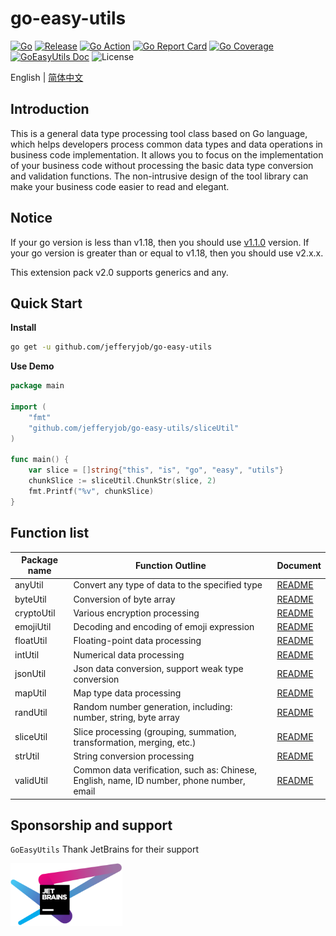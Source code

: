 # go-easy-utils

[![Go](https://img.shields.io/badge/Go-%3E%3D1.18-green)](https://go.dev)
[![Release](https://img.shields.io/github/release/jefferyjob/go-easy-utils.svg)](https://github.com/jefferyjob/go-easy-utils/releases)
[![Go Action](https://github.com/jefferyjob/go-easy-utils/workflows/Go/badge.svg?branch=master)](https://github.com/jefferyjob/go-easy-utils/actions)
[![Go Report Card](https://goreportcard.com/badge/github.com/jefferyjob/go-easy-utils)](https://goreportcard.com/report/github.com/jefferyjob/go-easy-utils)
[![Go Coverage](https://codecov.io/gh/jefferyjob/go-easy-utils/branch/master/graph/badge.svg)](https://codecov.io/gh/jefferyjob/go-easy-utils)
[![GoEasyUtils Doc](https://img.shields.io/badge/go.dev-reference-brightgreen?logo=go&logoColor=white&style=flat)](https://pkg.go.dev/github.com/jefferyjob/go-easy-utils)
![License](https://img.shields.io/github/license/jefferyjob/go-easy-utils)

English | [简体中文](README.cn.md)

## Introduction

This is a general data type processing tool class based on Go language, which helps developers process common data types and data operations in business code implementation. It allows you to focus on the implementation of your business code without processing the basic data type conversion and validation functions. The non-intrusive design of the tool library can make your business code easier to read and elegant.

## Notice

If your go version is less than v1.18, then you should use [v1.1.0](https://github.com/jefferyjob/go-easy-utils/tree/v1.1.0) version. If your go version is greater than or equal to v1.18, then you should use v2.x.x.

This extension pack v2.0 supports generics and any.

## Quick Start
**Install**
```bash
go get -u github.com/jefferyjob/go-easy-utils
```
**Use Demo**
```go
package main

import (
	"fmt"
	"github.com/jefferyjob/go-easy-utils/sliceUtil"
)

func main() {
	var slice = []string{"this", "is", "go", "easy", "utils"}
	chunkSlice := sliceUtil.ChunkStr(slice, 2)
	fmt.Printf("%v", chunkSlice)
}
```

## Function list

| Package name | Function Outline                                                                          | Document             |
| ------------ | ----------------------------------------------------------------------------------------- |----------------------|
| anyUtil      | Convert any type of data to the specified type                                            | [README](anyUtil)    |
| byteUtil     | Conversion of byte array                                                                  | [README](byteUtil)   |
| cryptoUtil   | Various encryption processing                                                             | [README](cryptoUtil) |
| emojiUtil    | Decoding and encoding of emoji expression                                                 | [README](emojiUtil)  |
| floatUtil    | Floating-point data processing                                                            | [README](floatUtil)  |
| intUtil      | Numerical data processing                                                                 | [README](intUtil)    |
| jsonUtil     | Json data conversion, support weak type conversion                                        | [README](jsonUtil)   |
| mapUtil      | Map type data processing                                                                  | [README](mapUtil)    |
| randUtil     | Random number generation, including: number, string, byte array                           | [README](randUtil)   |
| sliceUtil    | Slice processing (grouping, summation, transformation, merging, etc.)                     | [README](sliceUtil)  |
| strUtil      | String conversion processing                                                              | [README](strUtil)    |
| validUtil    | Common data verification, such as: Chinese, English, name, ID number, phone number, email | [README](validUtil)  |


## Sponsorship and support

`GoEasyUtils` Thank JetBrains for their support

<a href="https://www.jetbrains.com"><img src="https://raw.githubusercontent.com/panjf2000/illustrations/master/jetbrains/jetbrains-variant-4.png" height="100" alt="JetBrains"/></a>